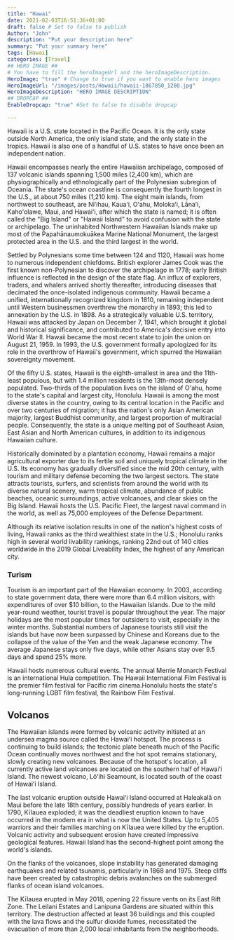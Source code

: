 ```yaml
---
title: "Hawai"
date: 2021-02-03T16:51:36+01:00
draft: false # Set to false to publish
Author: "John"
description: "Put your description here" 
summary: "Put your summary here" 
tags: [Hawai] 
categories: [Travel] 
## HERO IMAGE ##
# You have to fill the heroImageUrl and the heroImageDescription.
HeroImage: "true" # Change to true if you want to enable hero images
HeroImageUrl: "/images/posts/Hawaii/hawaii-1867850_1280.jpg"
HeroImageDescription: "HERO IMAGE DESCRIPTION"
## DROPCAP ##
EnableDropcap: "true" #Set to false to disable dropcap

---
```

Hawaii is a U.S. state located in the Pacific Ocean. It is the only state outside North America, the only island state, and the only state in the tropics. Hawaii is also one of a handful of U.S. states to have once been an independent nation.

Hawaii encompasses nearly the entire Hawaiian archipelago, composed of 137 volcanic islands spanning 1,500 miles (2,400 km), which are physiographically and ethnologically part of the Polynesian subregion of Oceania. The state's ocean coastline is consequently the fourth longest in the U.S., at about 750 miles (1,210 km). The eight main islands, from northwest to southeast, are Niʻihau, Kauaʻi, Oʻahu, Molokaʻi, Lānaʻi, Kahoʻolawe, Maui, and Hawaiʻi, after which the state is named; it is often called the "Big Island" or "Hawaii Island" to avoid confusion with the state or archipelago. The uninhabited Northwestern Hawaiian Islands make up most of the Papahānaumokuākea Marine National Monument, the largest protected area in the U.S. and the third largest in the world.

Settled by Polynesians some time between 124 and 1120, Hawaii was home to numerous independent chiefdoms. British explorer James Cook was the first known non-Polynesian to discover the archipelago in 1778; early British influence is reflected in the design of the state flag. An influx of explorers, traders, and whalers arrived shortly thereafter, introducing diseases that decimated the once-isolated indigenous community. Hawaii became a unified, internationally recognized kingdom in 1810, remaining independent until Western businessmen overthrew the monarchy in 1893; this led to annexation by the U.S. in 1898. As a strategically valuable U.S. territory, Hawaii was attacked by Japan on December 7, 1941, which brought it global and historical significance, and contributed to America's decisive entry into World War II. Hawaii became the most recent state to join the union on August 21, 1959. In 1993, the U.S. government formally apologized for its role in the overthrow of Hawaii's government, which spurred the Hawaiian sovereignty movement.

Of the fifty U.S. states, Hawaii is the eighth-smallest in area and the 11th-least populous, but with 1.4 million residents is the 13th-most densely populated. Two-thirds of the population lives on the island of O'ahu, home to the state's capital and largest city, Honolulu. Hawaii is among the most diverse states in the country, owing to its central location in the Pacific and over two centuries of migration; it has the nation's only Asian American majority, largest Buddhist community, and largest proportion of multiracial people. Consequently, the state is a unique melting pot of Southeast Asian, East Asian and North American cultures, in addition to its indigenous Hawaiian culture.

Historically dominated by a plantation economy, Hawaii remains a major agricultural exporter due to its fertile soil and uniquely tropical climate in the U.S. Its economy has gradually diversified since the mid 20th century, with tourism and military defense becoming the two largest sectors. The state attracts tourists, surfers, and scientists from around the world with its diverse natural scenery, warm tropical climate, abundance of public beaches, oceanic surroundings, active volcanoes, and clear skies on the Big Island. Hawaii hosts the U.S. Pacific Fleet, the largest naval command in the world, as well as 75,000 employees of the Defense Department.

Although its relative isolation results in one of the nation's highest costs of living, Hawaii ranks as the third wealthiest state in the U.S.; Honolulu ranks high in several world livability rankings, ranking 22nd out of 140 cities worldwide in the 2019 Global Liveability Index, the highest of any American city.

### Turism

Tourism is an important part of the Hawaiian economy. In 2003, according to state government data, there were more than 6.4 million visitors, with expenditures of over $10 billion, to the Hawaiian Islands. Due to the mild year-round weather, tourist travel is popular throughout the year. The major holidays are the most popular times for outsiders to visit, especially in the winter months. Substantial numbers of Japanese tourists still visit the islands but have now been surpassed by Chinese and Koreans due to the collapse of the value of the Yen and the weak Japanese economy. The average Japanese stays only five days, while other Asians stay over 9.5 days and spend 25% more.

Hawaii hosts numerous cultural events. The annual Merrie Monarch Festival is an international Hula competition. The Hawaii International Film Festival is the premier film festival for Pacific rim cinema.Honolulu hosts the state's long-running LGBT film festival, the Rainbow Film Festival.

## Volcanos

The Hawaiian islands were formed by volcanic activity initiated at an undersea magma source called the Hawaiʻi hotspot. The process is continuing to build islands; the tectonic plate beneath much of the Pacific Ocean continually moves northwest and the hot spot remains stationary, slowly creating new volcanoes. Because of the hotspot's location, all currently active land volcanoes are located on the southern half of Hawaiʻi Island. The newest volcano, Lōʻihi Seamount, is located south of the coast of Hawaiʻi Island.

The last volcanic eruption outside Hawaiʻi Island occurred at Haleakalā on Maui before the late 18th century, possibly hundreds of years earlier. In 1790, Kīlauea exploded; it was the deadliest eruption known to have occurred in the modern era in what is now the United States. Up to 5,405 warriors and their families marching on Kīlauea were killed by the eruption. Volcanic activity and subsequent erosion have created impressive geological features. Hawaii Island has the second-highest point among the world's islands.

On the flanks of the volcanoes, slope instability has generated damaging earthquakes and related tsunamis, particularly in 1868 and 1975. Steep cliffs have been created by catastrophic debris avalanches on the submerged flanks of ocean island volcanoes.

The Kīlauea erupted in May 2018, opening 22 fissure vents on its East Rift Zone. The Leilani Estates and Lanipuna Gardens are situated within this territory. The destruction affected at least 36 buildings and this coupled with the lava flows and the sulfur dioxide fumes, necessitated the evacuation of more than 2,000 local inhabitants from the neighborhoods.